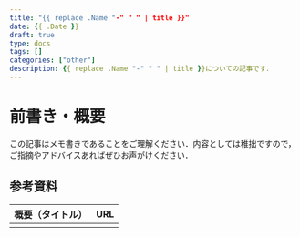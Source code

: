```yaml
---
title: "{{ replace .Name "-" " " | title }}"
date: {{ .Date }}
draft: true
type: docs
tags: []
categories: ["other"]
description: {{ replace .Name "-" " " | title }}についての記事です．
---
```


# 前書き・概要
この記事はメモ書きであることをご理解ください．内容としては稚拙ですので，ご指摘やアドバイスあればぜひお声がけください．

## 参考資料
| 概要（タイトル） | URL |
| :-- | :-- |
|  |  |
